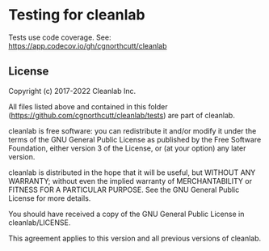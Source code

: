 # Testing for cleanlab

Tests use code coverage. See: https://app.codecov.io/gh/cgnorthcutt/cleanlab

## License

Copyright (c) 2017-2022 Cleanlab Inc.

All files listed above and contained in this folder (https://github.com/cgnorthcutt/cleanlab/tests) are part of cleanlab.

cleanlab is free software: you can redistribute it and/or modify
it under the terms of the GNU General Public License as published by
the Free Software Foundation, either version 3 of the License, or
(at your option) any later version.

cleanlab is distributed in the hope that it will be useful,
but WITHOUT ANY WARRANTY; without even the implied warranty of
MERCHANTABILITY or FITNESS FOR A PARTICULAR PURPOSE.  See the
GNU General Public License for more details.

You should have received a copy of the GNU General Public License in cleanlab/LICENSE.

This agreement applies to this version and all previous versions of cleanlab.
